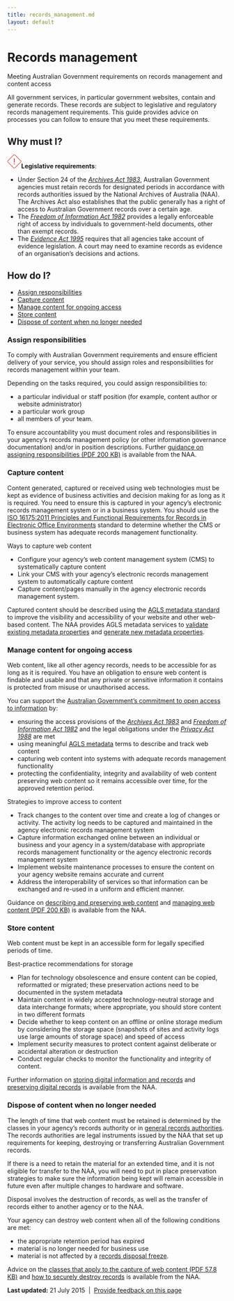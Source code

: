 ```yaml
---
title: records_management.md
layout: default
---
```

Records management
==================

Meeting Australian Government requirements on records management and content access

All government services, in particular government websites, contain and generate records. These records are subject to legislative and regulatory records management requirements. This guide provides advice on processes you can follow to ensure that you meet these requirements.

Why must I?
-----------

**![](../../sites/g/files/net261/f/styles/large/public/importanticon.png%3Fitok=icqOt7eD)Legislative requirements**:

-   Under Section 24 of the [*Archives Act 1983*](http://www.comlaw.gov.au/Series/C2004A02796), Australian Government agencies must retain records for designated periods in accordance with records authorities issued by the National Archives of Australia (NAA). The Archives Act also establishes that the public generally has a right of access to Australian Government records over a certain age.
-   The [*Freedom of Information Act 1982*](http://www.comlaw.gov.au/Series/C2004A02562) provides a legally enforceable right of access by individuals to government-held documents, other than exempt records.
-   The [*Evidence Act 1995*](http://www.austlii.edu.au/au/legis/cth/consol_act/ea199580/) requires that all agencies take account of evidence legislation. A court may need to examine records as evidence of an organisation’s decisions and actions.

How do I?
---------

-   [Assign responsibilities](../../node/records_management.md#assignresponsibilities)
-   [Capture content](../../node/records_management.md#capture)
-   [Manage content for ongoing access](../../node/records_management.md#manage)
-   [Store content](../../node/records_management.md#store)
-   [Dispose of content when no longer needed](../../node/records_management.md#dispose)

### Assign responsibilities

To comply with Australian Government requirements and ensure efficient delivery of your service, you should assign roles and responsibilities for records management within your team.

Depending on the tasks required, you could assign responsibilities to:

-   a particular individual or staff position (for example, content author or website administrator)
-   a particular work group
-   all members of your team.

To ensure accountability you must document roles and responsibilities in your agency’s records management policy (or other information governance documentation) and/or in position descriptions. Further [guidance on assigning responsibilities (PDF 200 KB)](http://www.naa.gov.au/Images/archweb_guide_tcm16-47165.pdf) is available from the NAA.

### Capture content

Content generated, captured or received using web technologies must be kept as evidence of business activities and decision making for as long as it is required. You need to ensure this is captured in your agency’s electronic records management system or in a business system. You should use the [ISO 16175:2011 Principles and Functional Requirements for Records in Electronic Office Environments](http://www.naa.gov.au/records-management/agency/digital/iso-16175/index.aspx) standard to determine whether the CMS or business system has adequate records management functionality.

Ways to capture web content

-   Configure your agency’s web content management system (CMS) to systematically capture content
-   Link your CMS with your agency’s electronic records management system to automatically capture content
-   Capture content/pages manually in the agency electronic records management system.

Captured content should be described using the [AGLS metadata standard](http://www.naa.gov.au/records-management/agency/create-capture-describe/describe/agls.aspx) to improve the visibility and accessibility of your website and other web-based content. The NAA provides AGLS metadata services to [validate existing metadata properties](http://www.agls.gov.au/validator) and [generate new metadata properties](http://www.agls.gov.au/generator).

### Manage content for ongoing access

Web content, like all other agency records, needs to be accessible for as long as it is required. You have an obligation to ensure web content is findable and usable and that any private or sensitive information it contains is protected from misuse or unauthorised access. 

You can support the [Australian Government’s commitment to open access to information](http://www.finance.gov.au/e-government/strategy-and-governance/gov2/declaration-of-open-government.html) by:

-   ensuring the access provisions of the [*Archives Act 1983*](http://www.comlaw.gov.au/Series/C2004A02796) and [*Freedom of Information Act 1982*](http://www.austlii.edu.au/au/legis/cth/consol_act/foia1982222/) and the legal obligations under the [*Privacy Act 1988*](http://www.comlaw.gov.au/Series/C2004A03712) are met
-   using meaningful [AGLS metadata](http://www.naa.gov.au/records-management/agency/create-capture-describe/describe/agls.aspx) terms to describe and track web content
-   capturing web content into systems with adequate records management functionality
-   protecting the confidentiality, integrity and availability of web content preserving web content so it remains accessible over time, for the approved retention period.

Strategies to improve access to content

-   Track changes to the content over time and create a log of changes or activity. The activity log needs to be captured and maintained in the agency electronic records management system
-   Capture information exchanged online between an individual or business and your agency in a system/database with appropriate records management functionality or the agency electronic records management system
-   Implement website maintenance processes to ensure the content on your agency website remains accurate and current
-   Address the interoperability of services so that information can be exchanged and re-used in a uniform and efficient manner.

Guidance on [describing and preserving web content](http://www.naa.gov.au/records-management/agency/access/access-to-records-in-your-agency.aspx) and [managing web content (PDF 200 KB)](http://www.naa.gov.au/Images/archweb_guide_tcm16-47165.pdf) is available from the NAA.

### Store content

Web content must be kept in an accessible form for legally specified periods of time.  

Best-practice recommendations for storage

-   Plan for technology obsolescence and ensure content can be copied, reformatted or migrated; these preservation actions need to be documented in the system metadata
-   Maintain content in widely accepted technology-neutral storage and data interchange formats; where appropriate, you should store content in two different formats
-   Decide whether to keep content on an offline or online storage medium by considering the storage space (snapshots of sites and activity logs use large amounts of storage space) and speed of access
-   Implement security measures to protect content against deliberate or accidental alteration or destruction
-   Conduct regular checks to monitor the functionality and integrity of content.

Further information on [storing digital information and records](http://www.naa.gov.au/records-management/agency/secure-and-store/storing-digital-records/index.aspx) and [preserving digital records](http://www.naa.gov.au/records-management/agency/preserve/e-preservation/index.aspx) is available from the NAA.

### Dispose of content when no longer needed

The length of time that web content must be retained is determined by the classes in your agency’s records authority or in [general records authorities](http://www.naa.gov.au/records-management/agency/keep-destroy-transfer/general-records-authorities/index.aspx). The records authorities are legal instruments issued by the NAA that set up requirements for keeping, destroying or transferring Australian Government records.

If there is a need to retain the material for an extended time, and it is not eligible for transfer to the NAA, you will need to put in place preservation strategies to make sure the information being kept will remain accessible in future even after multiple changes to hardware and software.

Disposal involves the destruction of records, as well as the transfer of records either to another agency or to the NAA.

Your agency can destroy web content when all of the following conditions are met:

-   the appropriate retention period has expired
-   material is no longer needed for business use
-   material is not affected by a [records disposal freeze](http://www.naa.gov.au/records-management/agency/keep-destroy-transfer/freezes/index.aspx).

Advice on the [classes that apply to the capture of web content (PDF 57.8 KB)](http://www.naa.gov.au/Images/Archiving%20websites%20advice%20and%20policy%20statement_tcm16-47166.pdf) and [how to securely destroy records](http://www.naa.gov.au/records-management/agency/keep-destroy-transfer/destroying-records/index.aspx) is available from the NAA.

**Last updated:** 21 July 2015  |  [Provide feedback on this page](../../feedback%3Furl_from=Recordsmanagement.html)

